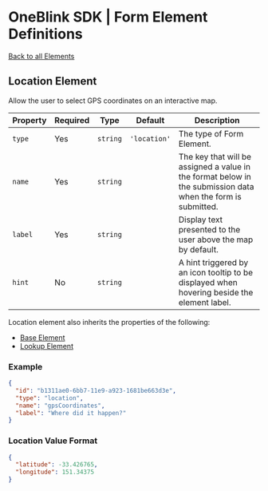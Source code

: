 # OneBlink SDK | Form Element Definitions

[Back to all Elements](./README.md)

## Location Element

Allow the user to select GPS coordinates on an interactive map.

| Property | Required | Type     | Default      | Description                                                                                                  |
| -------- | -------- | -------- | ------------ | ------------------------------------------------------------------------------------------------------------ |
| `type`   | Yes      | `string` | `'location'` | The type of Form Element.                                                                                    |
| `name`   | Yes      | `string` |              | The key that will be assigned a value in the format below in the submission data when the form is submitted. |
| `label`  | Yes      | `string` |              | Display text presented to the user above the map by default.                                                 |
| `hint`   | No       | `string` |              | A hint triggered by an icon tooltip to be displayed when hovering beside the element label.                  |

Location element also inherits the properties of the following:

- [Base Element](./base-element.md)
- [Lookup Element](./lookup-element.md)

### Example

```JSON
{
  "id": "b1311ae0-6bb7-11e9-a923-1681be663d3e",
  "type": "location",
  "name": "gpsCoordinates",
  "label": "Where did it happen?"
}
```

### Location Value Format

```JSON
{
  "latitude": -33.426765,
  "longitude": 151.34375
}
```

